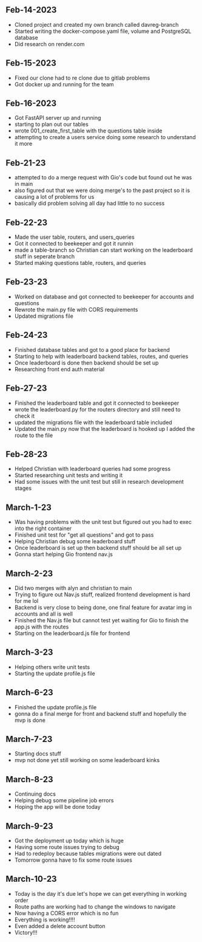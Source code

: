 ## Feb-14-2023

- Cloned project and created my own branch called davreg-branch
- Started writing the docker-compose.yaml file, volume and PostgreSQL database
- Did research on render.com

## Feb-15-2023

- Fixed our clone had to re clone due to gitlab problems
- Got docker up and running for the team

## Feb-16-2023

- Got FastAPI server up and running
- starting to plan out our tables
- wrote 001_create_first_table with the questions table inside
- attempting to create a users service doing some research to understand it more

## Feb-21-23

- attempted to do a merge request with Gio's code but found out he was in main
- also figured out that we were doing merge's to the past project so it is causing a lot of problems for us
- basically did problem solving all day had little to no success

## Feb-22-23

- Made the user table, routers, and users_queries
- Got it connected to beekeeper and got it runnin
- made a table-branch so Christian can start working on the leaderboard stuff in seperate branch
- Started making questions table, routers, and queries

## Feb-23-23

- Worked on database and got connected to beekeeper for accounts and questions
- Rewrote the main.py file with CORS requirements
- Updated migrations file

## Feb-24-23

- Finished database tables and got to a good place for backend
- Starting to help with leaderboard backend tables, routes, and queries
- Once leaderboard is done then backend should be set up
- Researching front end auth material

## Feb-27-23

- Finished the leaderboard table and got it connected to beekeeper
- wrote the leaderboard.py for the routers directory and still need to check it
- updated the migrations file with the leaderboard table included
- Updated the main.py now that the leaderboard is hooked up I added the route to the file

## Feb-28-23

- Helped Christian with leaderboard queries had some progress
- Started researching unit tests and writing it
- Had some issues with the unit test but still in research development stages

## March-1-23

- Was having problems with the unit test but figured out you had to exec into the right container
- Finished unit test for "get all questions" and got to pass
- Helping Christian debug some leaderboard stuff
- Once leaderboard is set up then backend stuff should be all set up
- Gonna start helping Gio frontend nav.js

## March-2-23

- Did two merges with alyn and christian to main
- Trying to figure out Nav.js stuff, realized frontend development is hard for me lol
- Backend is very close to being done, one final feature for avatar img in accounts and all is well
- Finished the Nav.js file but cannot test yet waiting for Gio to finish the app.js with the routes
- Starting on the leaderboard.js file for frontend

## March-3-23

- Helping others write unit tests
- Starting the update profile.js file

## March-6-23

- Finished the update profile.js file
- gonna do a final merge for front and backend stuff and hopefully the mvp is done

## March-7-23

- Starting docs stuff
- mvp not done yet still working on some leaderboard kinks

## March-8-23

- Continuing docs
- Helping debug some pipeline job errors
- Hoping the app will be done today

## March-9-23

- Got the deployment up today which is huge
- Having some route issues trying to debug
- Had to redeploy because tables migrations were out dated
- Tomorrow gonna have to fix some route issues

## March-10-23

- Today is the day it's due let's hope we can get everything in working order
- Route paths are working had to change the windows to navigate
- Now having a CORS error which is no fun
- Everything is working!!!!
- Even added a delete account button
- Victory!!!
